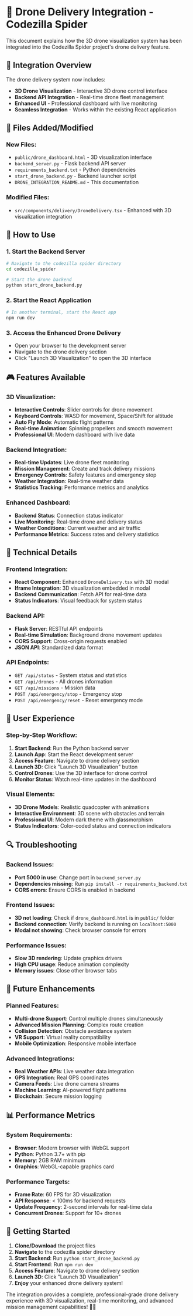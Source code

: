 # 🚁 Drone Delivery Integration - Codezilla Spider

This document explains how the 3D drone visualization system has been integrated into the Codezilla Spider project's drone delivery feature.

## 🎯 **Integration Overview**

The drone delivery system now includes:
- **3D Drone Visualization** - Interactive 3D drone control interface
- **Backend API Integration** - Real-time drone fleet management
- **Enhanced UI** - Professional dashboard with live monitoring
- **Seamless Integration** - Works within the existing React application

## 📁 **Files Added/Modified**

### **New Files:**
- `public/drone_dashboard.html` - 3D visualization interface
- `backend_server.py` - Flask backend API server
- `requirements_backend.txt` - Python dependencies
- `start_drone_backend.py` - Backend launcher script
- `DRONE_INTEGRATION_README.md` - This documentation

### **Modified Files:**
- `src/components/delivery/DroneDelivery.tsx` - Enhanced with 3D visualization integration

## 🚀 **How to Use**

### **1. Start the Backend Server**
```bash
# Navigate to the codezilla spider directory
cd codezilla_spider

# Start the drone backend
python start_drone_backend.py
```

### **2. Start the React Application**
```bash
# In another terminal, start the React app
npm run dev
```

### **3. Access the Enhanced Drone Delivery**
- Open your browser to the development server
- Navigate to the drone delivery section
- Click "Launch 3D Visualization" to open the 3D interface

## 🎮 **Features Available**

### **3D Visualization:**
- **Interactive Controls**: Slider controls for drone movement
- **Keyboard Controls**: WASD for movement, Space/Shift for altitude
- **Auto Fly Mode**: Automatic flight patterns
- **Real-time Animation**: Spinning propellers and smooth movement
- **Professional UI**: Modern dashboard with live data

### **Backend Integration:**
- **Real-time Updates**: Live drone fleet monitoring
- **Mission Management**: Create and track delivery missions
- **Emergency Controls**: Safety features and emergency stop
- **Weather Integration**: Real-time weather data
- **Statistics Tracking**: Performance metrics and analytics

### **Enhanced Dashboard:**
- **Backend Status**: Connection status indicator
- **Live Monitoring**: Real-time drone and delivery status
- **Weather Conditions**: Current weather and air traffic
- **Performance Metrics**: Success rates and delivery statistics

## 🔧 **Technical Details**

### **Frontend Integration:**
- **React Component**: Enhanced `DroneDelivery.tsx` with 3D modal
- **Iframe Integration**: 3D visualization embedded in modal
- **Backend Communication**: Fetch API for real-time data
- **Status Indicators**: Visual feedback for system status

### **Backend API:**
- **Flask Server**: RESTful API endpoints
- **Real-time Simulation**: Background drone movement updates
- **CORS Support**: Cross-origin requests enabled
- **JSON API**: Standardized data format

### **API Endpoints:**
- `GET /api/status` - System status and statistics
- `GET /api/drones` - All drones information
- `GET /api/missions` - Mission data
- `POST /api/emergency/stop` - Emergency stop
- `POST /api/emergency/reset` - Reset emergency mode

## 🎯 **User Experience**

### **Step-by-Step Workflow:**
1. **Start Backend**: Run the Python backend server
2. **Launch App**: Start the React development server
3. **Access Feature**: Navigate to drone delivery section
4. **Launch 3D**: Click "Launch 3D Visualization" button
5. **Control Drones**: Use the 3D interface for drone control
6. **Monitor Status**: Watch real-time updates in the dashboard

### **Visual Elements:**
- **3D Drone Models**: Realistic quadcopter with animations
- **Interactive Environment**: 3D scene with obstacles and terrain
- **Professional UI**: Modern dark theme with glassmorphism
- **Status Indicators**: Color-coded status and connection indicators

## 🔍 **Troubleshooting**

### **Backend Issues:**
- **Port 5000 in use**: Change port in `backend_server.py`
- **Dependencies missing**: Run `pip install -r requirements_backend.txt`
- **CORS errors**: Ensure CORS is enabled in backend

### **Frontend Issues:**
- **3D not loading**: Check if `drone_dashboard.html` is in `public/` folder
- **Backend connection**: Verify backend is running on `localhost:5000`
- **Modal not showing**: Check browser console for errors

### **Performance Issues:**
- **Slow 3D rendering**: Update graphics drivers
- **High CPU usage**: Reduce animation complexity
- **Memory issues**: Close other browser tabs

## 🌟 **Future Enhancements**

### **Planned Features:**
- **Multi-drone Support**: Control multiple drones simultaneously
- **Advanced Mission Planning**: Complex route creation
- **Collision Detection**: Obstacle avoidance system
- **VR Support**: Virtual reality compatibility
- **Mobile Optimization**: Responsive mobile interface

### **Advanced Integrations:**
- **Real Weather APIs**: Live weather data integration
- **GPS Integration**: Real GPS coordinates
- **Camera Feeds**: Live drone camera streams
- **Machine Learning**: AI-powered flight patterns
- **Blockchain**: Secure mission logging

## 📊 **Performance Metrics**

### **System Requirements:**
- **Browser**: Modern browser with WebGL support
- **Python**: Python 3.7+ with pip
- **Memory**: 2GB RAM minimum
- **Graphics**: WebGL-capable graphics card

### **Performance Targets:**
- **Frame Rate**: 60 FPS for 3D visualization
- **API Response**: < 100ms for backend requests
- **Update Frequency**: 2-second intervals for real-time data
- **Concurrent Drones**: Support for 10+ drones

## 🎉 **Getting Started**

1. **Clone/Download** the project files
2. **Navigate** to the codezilla spider directory
3. **Start Backend**: Run `python start_drone_backend.py`
4. **Start Frontend**: Run `npm run dev`
5. **Access Feature**: Navigate to drone delivery section
6. **Launch 3D**: Click "Launch 3D Visualization"
7. **Enjoy** your enhanced drone delivery system!

The integration provides a complete, professional-grade drone delivery experience with 3D visualization, real-time monitoring, and advanced mission management capabilities! 🚁✨

